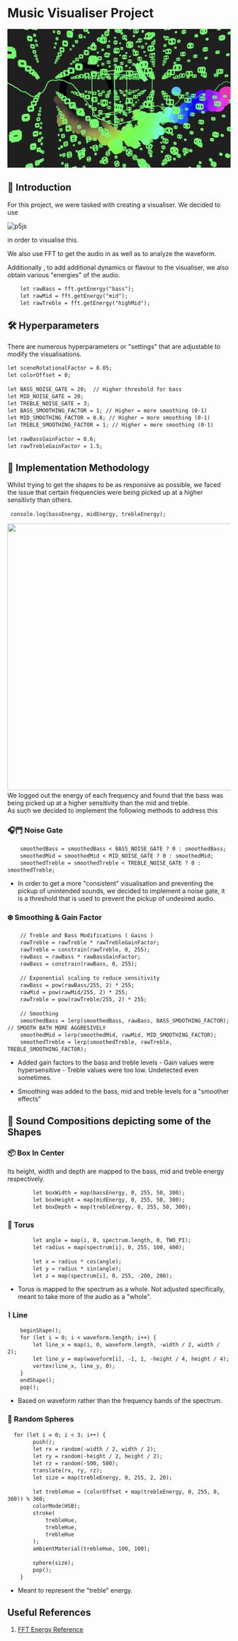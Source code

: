 
# Music Visualiser Project


![alt text](image.png)
<!-- <img src="assets/nyancat.jpg" width="700" height="500"> -->

## 😬 Introduction

For this project, we were tasked with creating a visualiser. We decided to use 

![p5js](https://img.shields.io/badge/p5%2Ejs-ED225D?style=for-the-badge&logo=p5%2Ejs&logoColor=FFFFFF)

in order to visualise this.

We also use FFT to get the audio in as well as to analyze the waveform.


Additionally , to add additional dynamics or flavour to the visualiser, we also obtain various "energies" of the audio. 

```
    let rawBass = fft.getEnergy("bass");
    let rawMid = fft.getEnergy("mid"); 
    let rawTreble = fft.getEnergy("highMid");
```

## 🛠️ Hyperparameters

There are numerous hyperparameters or "settings" that are adjustable to modify the visualisations.

```
let sceneRotationalFactor = 0.05;
let colorOffset = 0; 

let BASS_NOISE_GATE = 20;  // Higher threshold for bass
let MID_NOISE_GATE = 20;
let TREBLE_NOISE_GATE = 3;
let BASS_SMOOTHING_FACTOR = 1; // Higher = more smoothing (0-1)
let MID_SMOOTHING_FACTOR = 0.8; // Higher = more smoothing (0-1)
let TREBLE_SMOOTHING_FACTOR = 1; // Higher = more smoothing (0-1)

let rawBassGainFactor = 0.6;
let rawTrebleGainFactor = 1.5;
```

## 📘 Implementation Methodology

Whilst trying to get the shapes to be as responsive as possible, we faced the issue that certain frequencies were being picked up at a higher sensitivty than others.  

```  console.log(bassEnergy, midEnergy, trebleEnergy); ```

<img src="assets/image.png" width="600" height="600">


<div class="alert alert-info">
        We logged out the energy of each frequency and found that the bass was being picked up at a higher sensitivity than the mid and treble.
        <br />As such we decided to implement the following methods to address this
        
</div>


### 🎧⾨ Noise Gate

```
    smoothedBass = smoothedBass < BASS_NOISE_GATE ? 0 : smoothedBass;
    smoothedMid = smoothedMid < MID_NOISE_GATE ? 0 : smoothedMid;
    smoothedTreble = smoothedTreble < TREBLE_NOISE_GATE ? 0 : smoothedTreble;
```

- In order to get a more "consistent" visualisation and preventing the pickup of unintended sounds, we decided to implement a noise gate, it is a threshold that is used to prevent the pickup of undesired audio.


### ❄️ Smoothing & Gain Factor

```
    // Treble and Bass Modifications ( Gains )
    rawTreble = rawTreble * rawTrebleGainFactor;
    rawTreble = constrain(rawTreble, 0, 255);
    rawBass = rawBass * rawBassGainFactor;
    rawBass = constrain(rawBass, 0, 255); 
    
    // Exponential scaling to reduce sensitivity
    rawBass = pow(rawBass/255, 2) * 255;
    rawMid = pow(rawMid/255, 2) * 255;
    rawTreble = pow(rawTreble/255, 2) * 255;
    
    // Smoothing
    smoothedBass = lerp(smoothedBass, rawBass, BASS_SMOOTHING_FACTOR); // SMOOTH BATH MORE AGGRESIVELY
    smoothedMid = lerp(smoothedMid, rawMid, MID_SMOOTHING_FACTOR);
    smoothedTreble = lerp(smoothedTreble, rawTreble, TREBLE_SMOOTHING_FACTOR);
```

- Added gain factors to the bass and treble levels 
        - Gain values were hypersensitive
        - Treble values were too low. Undetected even sometimes.

- Smoothing was added to the bass, mid and treble levels for a "smoother effects"


##  🎼 Sound Compositions depicting some of the Shapes


### 📦 Box In Center

Its height, width and depth are mapped to the bass, mid and treble energy respectively.
```
        let boxWidth = map(bassEnergy, 0, 255, 50, 300);
        let boxHeight = map(midEnergy, 0, 255, 50, 300);
        let boxDepth = map(trebleEnergy, 0, 255, 50, 300);
```


### 🍩 Torus 

```
        let angle = map(i, 0, spectrum.length, 0, TWO_PI);
        let radius = map(spectrum[i], 0, 255, 100, 400);
        
        let x = radius * cos(angle);
        let y = radius * sin(angle);
        let z = map(spectrum[i], 0, 255, -200, 200);
```

- Torus is mapped to the spectrum as a whole. Not adjusted specifically,
meant to take more of the audio as a "whole".

### ⌇ Line 

```
    beginShape();
    for (let i = 0; i < waveform.length; i++) {
        let line_x = map(i, 0, waveform.length, -width / 2, width / 2);
        let line_y = map(waveform[i], -1, 1, -height / 4, height / 4);
        vertex(line_x, line_y, 0);
    }
    endShape();
    pop();
```

- Based on waveform rather than the frequency bands of the spectrum.


### 🔮 Random Spheres 

```
  for (let i = 0; i < 3; i++) {
        push();
        let rx = random(-width / 2, width / 2);
        let ry = random(-height / 2, height / 2);
        let rz = random(-500, 500);
        translate(rx, ry, rz);
        let size = map(trebleEnergy, 0, 255, 2, 20);
        
        let trebleHue = (colorOffset + map(trebleEnergy, 0, 255, 0, 360)) % 360;
        colorMode(HSB);
        stroke(
            trebleHue, 
            trebleHue, 
            trebleHue
        );
        ambientMaterial(trebleHue, 100, 100);
        
        sphere(size);
        pop();
    }
```

- Meant to represent the "treble" energy.



## Useful References


1. [FFT Energy Reference](https://editor.p5js.org/rios/sketches/IazTFSKSt)
